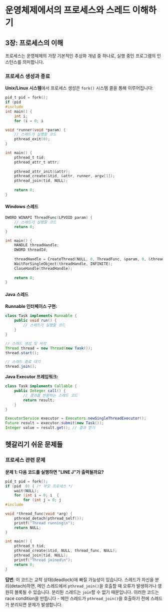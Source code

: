 # 운영체제에서의 프로세스와 스레드 이해하기

## 3장: 프로세스의 이해

프로세스는 운영체제의 가장 기본적인 추상화 개념 중 하나로, 실행 중인 프로그램의 인스턴스를 의미합니다. 

### 프로세스 생성과 종료

**Unix/Linux 시스템**에서 프로세스 생성은 `fork()` 시스템 콜을 통해 이루어집니다:

```c
pid_t pid = fork();
if (pid 
#include 
int main() {
    int i;
    for (i = 0; i 

void *runner(void *param) {
    // 스레드가 실행할 코드
    pthread_exit(0);
}

int main() {
    pthread_t tid;
    pthread_attr_t attr;
    
    pthread_attr_init(&attr);
    pthread_create(&tid, &attr, runner, argv[1]);
    pthread_join(tid, NULL);
    
    return 0;
}
```

#### Windows 스레드

```c
DWORD WINAPI ThreadFunc(LPVOID param) {
    // 스레드가 실행할 코드
    return 0;
}

int main() {
    HANDLE threadHandle;
    DWORD threadId;
    
    threadHandle = CreateThread(NULL, 0, ThreadFunc, &param, 0, &threadId);
    WaitForSingleObject(threadHandle, INFINITE);
    CloseHandle(threadHandle);
    
    return 0;
}
```

#### Java 스레드

**Runnable 인터페이스 구현:**
```java
class Task implements Runnable {
    public void run() {
        // 스레드가 실행할 코드
    }
}

// 스레드 생성 및 시작
Thread thread = new Thread(new Task());
thread.start();

// 스레드 종료 대기
thread.join();
```

**Java Executor 프레임워크:**
```java
class Task implements Callable {
    public Integer call() {
        // 결과를 반환하는 스레드 코드
        return result;
    }
}

ExecutorService executor = Executors.newSingleThreadExecutor();
Future result = executor.submit(new Task());
Integer value = result.get(); // 결과 얻기
```

## 헷갈리기 쉬운 문제들

### 프로세스 관련 문제

**문제 1: 다음 코드를 실행하면 "LINE J"가 출력될까요?**
```c
pid_t pid = fork();
if (pid  0) { /* 부모 프로세스 */
    wait(NULL);
    for (int i = 0; i  {
        for (int j = 0; j 
#include 

void *thread_func(void *arg) {
    pthread_detach(pthread_self());
    printf("Thread running\n");
    return NULL;
}

int main() {
    pthread_t tid;
    pthread_create(&tid, NULL, thread_func, NULL);
    pthread_join(tid, NULL);
    printf("Thread joined\n");
    return 0;
}
```

**답변**: 이 코드는 교착 상태(deadlock)에 빠질 가능성이 있습니다. 스레드가 자신을 분리(detach)하면, 메인 스레드에서 `pthread_join()`을 호출할 때 오류가 발생하거나 영원히 블록될 수 있습니다. 분리된 스레드는 `join`할 수 없기 때문입니다. 이러한 코드는 race condition을 만듭니다 - 메인 스레드가 `pthread_join()`을 호출하기 전에 스레드가 분리되면 문제가 발생합니다.